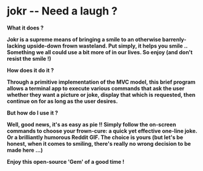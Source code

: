 jokr -- Need a laugh ? 
====

<b>What it does ?<b> 

Jokr is a supreme means of bringing a smile to an otherwise barrenly-lacking upside-down frown wasteland. Put simply, it helps you smile .. Something we all could use a bit more of in our lives. So enjoy (and don't resist the smile !)

How does it do it ?

Through a primitive implementation of the MVC model, this brief program allows a terminal app to execute various commands that ask the user whether they want a picture or joke, display that which is requested, then continue on for as long as the user desires.

But how do I use it ?

Well, good news, it's as easy as pie !! Simply follow the on-screen commands to choose your frown-cure: a quick yet effective one-line joke. Or a brilliantly humorous Reddit GIF. The choice is yours (but let's be honest, when it comes to smiling, there's really no wrong decision to be made here ...)

Enjoy this open-source 'Gem' of a good time ! 
